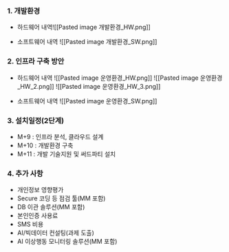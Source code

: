 ### 1. 개발환경
   + 하드웨어 내역![[Pasted image 개발환경_HW.png]]
  
  + 소프트웨어 내역 ![[Pasted image 개발환경_SW.png]]

### 2. 인프라 구축 방안
  + 하드웨어 내역
![[Pasted image 운영환경_HW.png]]
![[Pasted image 운영환경_HW_2.png]]
![[Pasted image 운영환경_HW_3.png]]

+ 소프트웨어 내역
![[Pasted image 운영환경_SW.png]]

### 3. 설치일정(2단계)
  + M+9 : 인프라 분석, 클라우드 설계
  + M+10 : 개발환경 구축
  + M+11 : 개발 기술지원 및 써드파티 설치      

### 4. 추가 사항
   + 개인정보  영향평가
   + Secure 코딩 등 점검 툴(MM 포함)
   + DB 이관 솔루션(MM 포함)
   + 본인인증 사용료
   + SMS 비용
   + AI/빅데이터 컨설팅(과제 도출)
   + AI 이상행동 모니터링 솔루션(MM 포함)